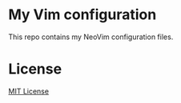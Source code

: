 # My Vim configuration

This repo contains my NeoVim configuration files.

# License

[MIT License](LICENSE.txt)

